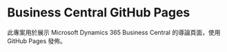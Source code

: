 # Business Central GitHub Pages
此專案用於展示 Microsoft Dynamics 365 Business Central 的導論頁面，使用 GitHub Pages 發佈。